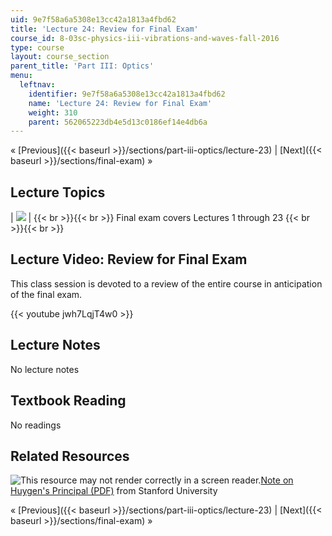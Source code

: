 ```yaml
---
uid: 9e7f58a6a5308e13cc42a1813a4fbd62
title: 'Lecture 24: Review for Final Exam'
course_id: 8-03sc-physics-iii-vibrations-and-waves-fall-2016
type: course
layout: course_section
parent_title: 'Part III: Optics'
menu:
  leftnav:
    identifier: 9e7f58a6a5308e13cc42a1813a4fbd62
    name: 'Lecture 24: Review for Final Exam'
    weight: 310
    parent: 562065223db4e5d13c0186ef14e4db6a
---
```


« [Previous]({{< baseurl >}}/sections/part-iii-optics/lecture-23) | [Next]({{< baseurl >}}/sections/final-exam) »

Lecture Topics
--------------

| ![](https://open-learning-course-data-production.s3.amazonaws.com/8-03sc-physics-iii-vibrations-and-waves-fall-2016/d1a879b8f068df595bebf1afe04e356b_L24.jpg) |  {{< br >}}{{< br >}} Final exam covers Lectures 1 through 23 {{< br >}}{{< br >}}  

Lecture Video: Review for Final Exam
------------------------------------

This class session is devoted to a review of the entire course in anticipation of the final exam.

{{< youtube jwh7LqjT4w0 >}}

Lecture Notes
-------------

No lecture notes

Textbook Reading
----------------

No readings

Related Resources
-----------------

![This resource may not render correctly in a screen reader.](/images/inacessible.gif)[Note on Huygen's Principal (PDF)](http://web.stanford.edu/class/math220a/handouts/waveequation3.pdf) from Stanford University

« [Previous]({{< baseurl >}}/sections/part-iii-optics/lecture-23) | [Next]({{< baseurl >}}/sections/final-exam) »